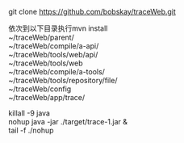 git clone https://github.com/bobskay/traceWeb.git  

依次到以下目录执行mvn install  
~/traceWeb/parent/  
~/traceWeb/compile/a-api/  
~/traceWeb/tools/web/api/  
~/traceWeb/tools/web  
~/traceWeb/compile/a-tools/  
~/traceWeb/tools/repository/file/  
~/traceWeb/config  
~/traceWeb/app/trace/  

killall -9 java  
nohup java -jar ./target/trace-1.jar &  
tail -f ./nohup  